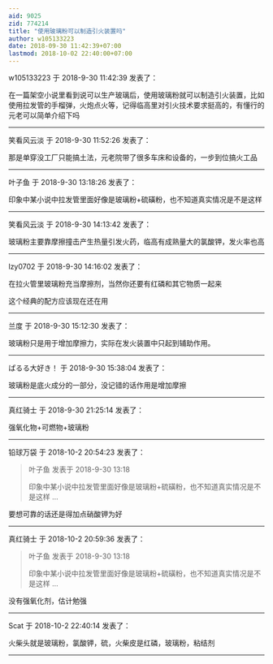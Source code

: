 ```yaml
---
aid: 9025
zid: 774214
title: "使用玻璃粉可以制造引火装置吗"
author: w105133223
date: 2018-09-30 11:42:39+07:00
lastmod: 2018-10-02 22:40:00+07:00
---
```


w105133223 于 2018-9-30 11:42:39 发表了：

在一篇架空小说里看到说可以生产玻璃后，使用玻璃粉就可以制造引火装置，比如使用拉发管的手榴弹，火炮点火等，记得临高里对引火技术要求挺高的，有懂行的元老可以简单介绍下吗

---

笑看风云淡 于 2018-9-30 11:52:26 发表了：

那是单穿没工厂只能搞土法，元老院带了很多车床和设备的，一步到位搞火工品

---

叶子鱼 于 2018-9-30 13:18:26 发表了：

印象中某小说中拉发管里面好像是玻璃粉+硫磺粉，也不知道真实情况是不是这样

---

笑看风云淡 于 2018-9-30 14:13:42 发表了：

玻璃粉主要靠摩擦撞击产生热量引发火药，临高有成熟量大的氯酸钾，发火率也高

---

lzy0702 于 2018-9-30 14:16:02 发表了：

在拉火管里玻璃粉充当摩擦剂，当然你还要有红磷和其它物质一起来

这个经典的配方应该现在还在用

---

兰度 于 2018-9-30 15:12:30 发表了：

玻璃粉只是用于增加摩擦力，实际在发火装置中只起到辅助作用。

---

ぱるる大好き！ 于 2018-9-30 15:38:04 发表了：

玻璃粉是底火成分的一部分，没记错的话作用是增加摩擦

---

真红骑士 于 2018-9-30 21:25:14 发表了：

强氧化物+可燃物+玻璃粉

---

铅球万袋 于 2018-10-2 20:54:23 发表了：

> 叶子鱼 发表于 2018-9-30 13:18
>
> 印象中某小说中拉发管里面好像是玻璃粉+硫磺粉，也不知道真实情况是不是这样 ...

要想可靠的话还是得加点硝酸钾为好

---

真红骑士 于 2018-10-2 20:59:36 发表了：

> 叶子鱼 发表于 2018-9-30 13:18
>
> 印象中某小说中拉发管里面好像是玻璃粉+硫磺粉，也不知道真实情况是不是这样 ...

没有强氧化剂，估计勉强

---

Scat 于 2018-10-2 22:40:14 发表了：

火柴头就是玻璃粉，氯酸钾，硫，火柴皮是红磷，玻璃粉，粘结剂

---
